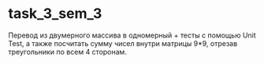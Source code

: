 # task_3_sem_3
Перевод из двумерного массива в одномерный + тесты с помощью Unit Test, а также посчитать сумму чисел внутри матрицы 9*9, отрезав треугольники по всем 4 сторонам.
